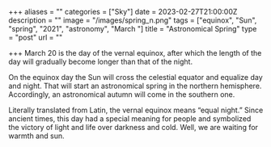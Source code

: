 +++
aliases = ""
categories = ["Sky"]
date = 2023-02-27T21:00:00Z
description = ""
image = "/images/spring_n.png"
tags = ["equinox", "Sun", "spring", "2021", "astronomy", "March "]
title = "Astronomical Spring"
type = "post"
url = ""

+++
March 20 is the day of the vernal equinox, after which the length of the day will gradually become longer than that of the night.

On the equinox day the Sun will cross the celestial equator and equalize day and night. That will start an astronomical spring in the northern hemisphere. Accordingly, an astronomical autumn will come in the southern one.

Literally translated from Latin, the vernal equinox means “equal night.” Since ancient times, this day had a special meaning for people and symbolized the victory of light and life over darkness and cold. Well, we are waiting for warmth and sun.